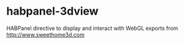 # habpanel-3dview
HABPanel directive to display and interact with WebGL exports from http://www.sweethome3d.com
